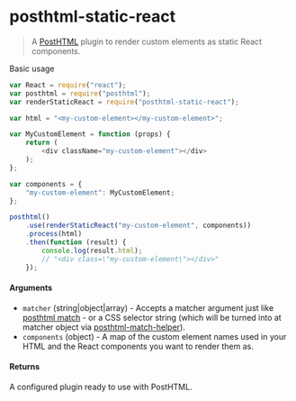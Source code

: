 # posthtml-static-react

> A [PostHTML](https://github.com/posthtml/posthtml) plugin to render custom elements as static React components.

Basic usage

```js
var React = require("react");
var posthtml = require("posthtml");
var renderStaticReact = require("posthtml-static-react");

var html = "<my-custom-element></my-custom-element>";

var MyCustomElement = function (props) {
	return (
		<div className="my-custom-element"></div>
	);
};

var components = {
	"my-custom-element": MyCustomElement;
};

posthtml()
	.use(renderStaticReact("my-custom-element", components))
	.process(html)
	.then(function (result) {
		console.log(result.html);
		// "<div class=\"my-custom-element\"></div>"
	});
```


#### Arguments

* `matcher` (string|object|array) - Accepts a matcher argument just like [posthtml match](https://github.com/posthtml/posthtml/blob/master/README.md#match-objectstringregexp-functionposthtmlnode-posthtmlnodestring) - or a CSS selector string (which will be turned into at matcher object via [posthtml-match-helper](https://github.com/rasmusfl0e/posthtml-match-helper)).
* `components` (object) - A map of the custom element names used in your HTML and the React components you want to render them as.

#### Returns

A configured plugin ready to use with PostHTML.
